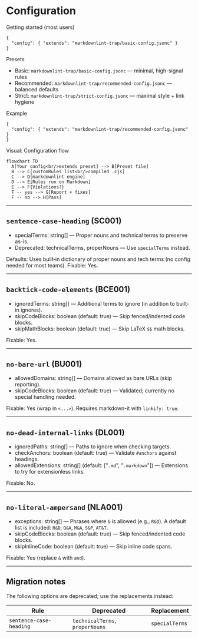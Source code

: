 # Configuration

Getting started (most users)

```jsonc
{
  "config": { "extends": "markdownlint-trap/basic-config.jsonc" }
}
```

Presets

- Basic: `markdownlint-trap/basic-config.jsonc` — minimal, high-signal rules
- Recommended: `markdownlint-trap/recommended-config.jsonc` — balanced defaults
- Strict: `markdownlint-trap/strict-config.jsonc` — maximal style + link hygiene

Example

```jsonc
{
  "config": { "extends": "markdownlint-trap/recommended-config.jsonc" }
}
```

Visual: Configuration flow

```mermaid
flowchart TD
  A[Your config<br/>extends preset] --> B[Preset file]
  B --> C[customRules list<br/>compiled .cjs]
  C --> D[markdownlint engine]
  D --> E[Rules run on Markdown]
  E --> F{Violations?}
  F -- yes --> G[Report + fixes]
  F -- no --> H[Pass]
```

---

## `sentence-case-heading` (SC001)

- specialTerms: string[] — Proper nouns and technical terms to preserve as-is.
- Deprecated: technicalTerms, properNouns — Use `specialTerms` instead.

Defaults: Uses built‑in dictionary of proper nouns and tech terms (no config needed for most teams). Fixable: Yes.

---

## `backtick-code-elements` (BCE001)

- ignoredTerms: string[] — Additional terms to ignore (in addition to built-in ignores).
- skipCodeBlocks: boolean (default: true) — Skip fenced/indented code blocks.
- skipMathBlocks: boolean (default: true) — Skip LaTeX `$$` math blocks.

Fixable: Yes.

---

## `no-bare-url` (BU001)

- allowedDomains: string[] — Domains allowed as bare URLs (skip reporting).
- skipCodeBlocks: boolean (default: true) — Validated; currently no special handling needed.

Fixable: Yes (wrap in `<...>`). Requires markdown-it with `linkify: true`.

---

## `no-dead-internal-links` (DL001)

- ignoredPaths: string[] — Paths to ignore when checking targets.
- checkAnchors: boolean (default: true) — Validate `#anchors` against headings.
- allowedExtensions: string[] (default: ["`.md`", "`.markdown`"]) — Extensions to try for extensionless links.

Fixable: No.

---

## `no-literal-ampersand` (NLA001)

- exceptions: string[] — Phrases where `&` is allowed (e.g., `R&D`). A default list is included: `R&D`, `Q&A`, `M&A`, `S&P`, `AT&T`.
- skipCodeBlocks: boolean (default: true) — Skip fenced/indented code blocks.
- skipInlineCode: boolean (default: true) — Skip inline code spans.

Fixable: Yes (replace `&` with `and`).

---

## Migration notes

The following options are deprecated; use the replacements instead:

| Rule | Deprecated | Replacement |
|------|------------|-------------|
| `sentence-case-heading` | `technicalTerms`, `properNouns` | `specialTerms` |
